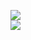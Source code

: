 [![](https://img.shields.io/badge/Made%20With-Github%20Spray-lightgrey.svg?style=for-the-badge&logo=github)](https://github.com/Annihil/github-spray#24434)  
[![](https://i.imgur.com/2DrTn0Z.gif)](https://github.com/Annihil/github-spray)